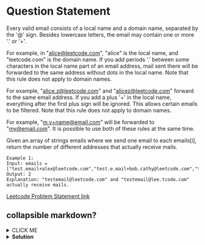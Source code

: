 # Question Statement 

Every valid email consists of a local name and a domain name, separated by the '@' sign. Besides lowercase letters, the email may contain one or more '.' or '+'.

For example, in "alice@leetcode.com", "alice" is the local name, and "leetcode.com" is the domain name.
If you add periods '.' between some characters in the local name part of an email address, mail sent there will be forwarded to the same address without dots in the local name. Note that this rule does not apply to domain names.

For example, "alice.z@leetcode.com" and "alicez@leetcode.com" forward to the same email address.
If you add a plus '+' in the local name, everything after the first plus sign will be ignored. This allows certain emails to be filtered. Note that this rule does not apply to domain names.

For example, "m.y+name@email.com" will be forwarded to "my@email.com".
It is possible to use both of these rules at the same time.

Given an array of strings emails where we send one email to each emails[i], return the number of different addresses that actually receive mails.


 ```
 Example 1:
 Input: emails =["test.email+alex@leetcode.com","test.e.mail+bob.cathy@leetcode.com","testemail+david@lee.tcode.com"]
 Output: 2
 Explanation: "testemail@leetcode.com" and "testemail@lee.tcode.com" actually receive mails. 
 ```
[Leetcode Problem Statement link](https://leetcode.com/explore/interview/card/google/67/sql-2/3044/) 

## collapsible markdown?

<details><summary>CLICK ME</summary>
<p>

#### yes, even hidden code blocks!

```python
print("hello world!")
```

</p>
</details>

<details>
<summary><b>Solution</b></summary>
<p>
```python
class Solution:
    def numUniqueEmails(self, emails: List[str]) -> int:
        li=set({})
        for i in emails:
            p=i.split("@")
            q=p[0].split("+")
            n= str(q[0].replace(".",""))
            stri=n+'@'+p[1]
            print(stri)
            li.add(stri)
        return len(li)
```
</p>
</details>
     
            
        

